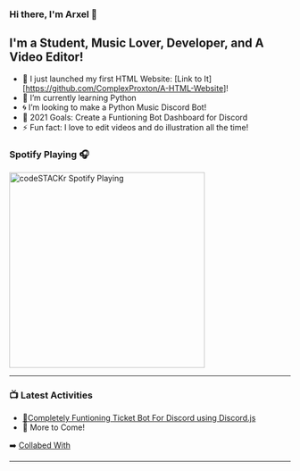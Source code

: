 ### Hi there, I'm Arxel 👋
## I'm a Student, Music Lover, Developer, and A Video Editor!

- 🔮 I just launched my first HTML Website: [Link to It][https://github.com/ComplexProxton/A-HTML-Website]!
- 🔔 I’m currently learning Python
- 🌀 I’m looking to make a Python Music Discord Bot!
- 🎯 2021 Goals: Create a Funtioning Bot Dashboard for Discord
- ⚡ Fun fact: I love to edit videos and do illustration all the time!

### Spotify Playing 🎧

[<img src="https://now-playing-codestackr.vercel.app/api/spotify-playing" alt="codeSTACKr Spotify Playing" width="350" />](https://open.spotify.com/track/0JP9xo3adEtGSdUEISiszL?si=200d1fa111cd497f)

---

### 📺 Latest Activities

<!-- YOUTUBE:START -->
- [📜Completely Funtioning Ticket Bot For Discord using Discord.js](https://github.com/ComplexProxton/ticketbot)
- 📜 More to Come!
<!-- YOUTUBE:END -->

➡️ [Collabed With](https://github.com/Yb-G)

---
